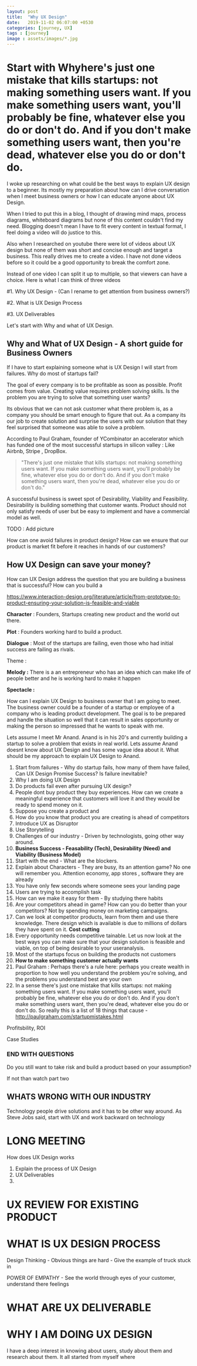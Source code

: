 ```yaml
---
layout: post
title:  "Why UX Design"
date:   2019-11-02 06:07:00 +0530
categories: [journey, UX]
tags : [journey]
image : assets/images/*.jpg
---
```


#  



# Start with Whyhere's just one mistake that kills startups: not making something users want. If you make something users want, you'll probably be fine, whatever else you do or don't do. And if you don't make something users want, then you're dead, whatever else you do or don't do.

I woke up researching on what could be the best ways to explain UX design to a beginner.  Its mostly my preparation about how can I drive conversation when I meet business owners or how I can educate anyone about UX Design.  

When I tried to put this in a blog, I thought of drawing mind maps, process diagrams, whiteboard diagrams but none of this content  couldn't find my need.  Blogging doesn't mean I have to fit every content in textual format, I feel doing a video will do justice to this.

Also when I researched on youtube there were lot of videos about UX design but none of them was short and concise enough and target a business.  This really drives me to create a video.  I have not done videos before so it could be a good opportunity to break the comfort zone. 

Instead of one video I can split it up to multiple, so that viewers can have a choice. Here is what I can think of three videos 

#1. Why UX Design - (Can I rename to get attention from business owners?)

#2. What is UX Design Process

#3. UX Deliverables

Let's start with Why and what of UX Design.

## Why and What of UX Design - A short guide for Business Owners

If I have to start explaining someone what is UX Design I will start from failures.  Why do most of startups fail?

The goal of every company is to be profitable as soon as possible.  Profit comes from value.  Creating value requires problem solving skills. Is the problem you are trying to solve that something user wants?  

Its obvious that we can not ask customer what there problem is, as a company you should be smart enough to figure that out.  As a company its our job to create solution and surprise the users with our solution that they feel surprised that someone was able to solve a problem. 

According to Paul Graham, founder of YCombinator an accelerator which has funded one of the most successful startups in silicon valley : Like Airbnb, Stripe , DropBox. 

> "There's just one mistake that kills startups: not making something users want. If you make something users want, you'll probably be fine, whatever else you do or don't do. And if you don't make something users want, then you're dead, whatever else you do or don't do."



A successful business is sweet spot of Desirability, Viability and Feasibility.  Desirability is building something that customer wants.  Product should not only satisfy needs of user but be easy to implement and have a commercial model as well. 

TODO : Add picture

How can one avoid failures in product design? How can we ensure that our product is market fit before it reaches in hands of our customers?  

## How UX Design can save your money?

How can UX Design address the question that you are building a business that is successful?  How can you build a 

https://www.interaction-design.org/literature/article/from-prototype-to-product-ensuring-your-solution-is-feasible-and-viable



**Character** :  Founders, Startups creating new product and the world out there.

**Plot** :   Founders working hard to build a product.

**Dialogue** : Most of the startups are failing, even those who had initial success are failing as rivals.

Theme : 

**Melody :**  There is a an entrepreneur who has an idea which can make life of people better and he is working hard to make it happen

**Spectacle :** 







How can I explain UX Design to business owner that I am going to meet.  The business owner could be a founder of a startup or employee of a company who is leading product development.  The goal is to be prepared and handle the situation so well that it can result in sales opportunity or making the person so impressed that he wants to speak with me.  

Lets assume I meet Mr Anand.  Anand is in his 20's and currently building  a startup to solve a problem that exists in real world.  Lets assume Anand doesnt know about UX Design and has some vague idea about it.  What should be my approach to explain UX Design to Anand.

1. Start from failures - Why do startup fails, how many of them have failed, Can UX Design Promise Success? Is failure inevitable?
2. Why I am doing UX Design
3. Do products fail even after pursuing UX design?
4. People dont buy product they buy experiences. How can we create a meaningful experience that customers will love it and they would be ready to spend money on it. 
5. Suppose you create a product and 
6. How do you know that product you are creating is ahead of competitors
7. Introduce UX as Disruptor
8. Use Storytelling
9. Challenges of our industry - Driven by technologists, going other way around. 
10. **Business Success - Feasability (Tech), Desirability (Need) and Viability (Business Model)** 
11. Start with the end - What are the blockers.  
12. Explain about Characters - They are busy, its an attention game?  No one will remember you.  Attention economy, app stores , software they are already 
13. You have only few seconds where someone sees your landing page
14. Users are trying to accomplish task
15. How can we make it easy for them - By studying there habits
16. Are your competitors ahead in game?  How can you do better than your competitors? Not by spending money on marketing campaigns. 
17. Can we look at competitor products, learn from them and use there knowledge.  There design which is available is due to millions of dollars they have spent on it.  **Cost cutting** 
18. Every opportunity needs competitive tainable. Let us now look at the best ways you can make sure that your design solution is feasible and viable, on top of being desirable to your useranalysis.
19. Most of the startups focus on building the products not customers
20. **How to make something customer actually wants**
21. Paul Graham : Perhaps there's a rule here: perhaps you create wealth in proportion to how well you understand the problem you're solving, and the problems you understand best are your own
22. In a sense there's just one mistake that kills startups: not making something users want. If you make something users want, you'll probably be fine, whatever else you do or don't do. And if you don't make something users want, then you're dead, whatever else you do or don't do. So really this is a list of 18 things that cause - http://paulgraham.com/startupmistakes.html

Profitsbility, ROI

Case Studies

### END WITH QUESTIONS

Do you still want to take risk and build a product based on your assumption?

If not than watch part two

## WHATS WRONG WITH OUR INDUSTRY

Technology people drive solutions and it has to be other way around.  As Steve Jobs said, start with UX and work backward on technology



# LONG MEETING

How does UX Design works

1. Explain the process of UX Design
2. UX Deliverables
3. 

# UX REVIEW FOR EXISTING PRODUCT



# WHAT IS UX DESIGN PROCESS

Design Thinking - Obvious things are hard - Give the example of truck stuck in 

POWER OF EMPATHY - See the world through eyes of your customer, understand there feelings





# WHAT ARE UX DELIVERABLE



# WHY I AM DOING UX DESIGN 

I have a deep interest in knowing about users, study about them and research about them. It all started from myself where 



# 